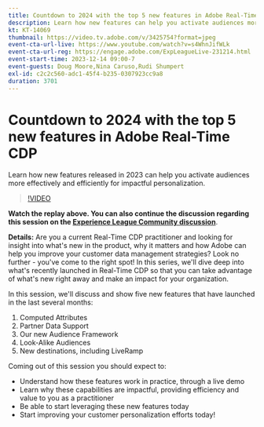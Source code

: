 ```yaml
---
title: Countdown to 2024 with the top 5 new features in Adobe Real-Time CDP
description: Learn how new features can help you activate audiences more effectively and efficiently for impactful personalization.
kt: KT-14069
thumbnail: https://video.tv.adobe.com/v/3425754?format=jpeg
event-cta-url-live: https://www.youtube.com/watch?v=s4WhnJifWLk
event-cta-url-reg: https://engage.adobe.com/ExpLeagueLive-231214.html
event-start-time: 2023-12-14 09:00-7
event-guests: Doug Moore,Nina Caruso,Rudi Shumpert
exl-id: c2c2c560-adc1-45f4-b235-0307923cc9a8
duration: 3701
---
```

# Countdown to 2024 with the top 5 new features in Adobe Real-Time CDP

Learn how new features released in 2023 can help you activate audiences more effectively and efficiently for impactful personalization.

>[!VIDEO](https://video.tv.adobe.com/v/3425754/?quality=12&learn=on)

**Watch the replay above. You can also continue the discussion regarding this session on the [Experience League Community discussion](https://experienceleaguecommunities.adobe.com/t5/real-time-customer-data-platform/experience-league-live-post-session-discussion-countdown-to-2024/m-p/639558#M14)**.

**Details:**
Are you a current Real-Time CDP practitioner and looking for insight into what's new in the product, why it matters and how Adobe can help you improve your customer data management strategies? Look no further - you've come to the right spot! In this series, we'll dive deep into what's recently launched in Real-Time CDP so that you can take advantage of what's new right away and make an impact for your organization.

In this session, we'll discuss and show five new features that have launched in the last several months: 

1.    Computed Attributes 
2.    Partner Data Support 
3.    Our new Audience Framework  
4.    Look-Alike Audiences  
5.    New destinations, including LiveRamp 

Coming out of this session you should expect to:
  
*    Understand how these features work in practice, through a live demo 
*    Learn why these capabilities are impactful, providing efficiency and value to you as a practitioner 
*    Be able to start leveraging these new features today 
*    Start improving your customer personalization efforts today!



